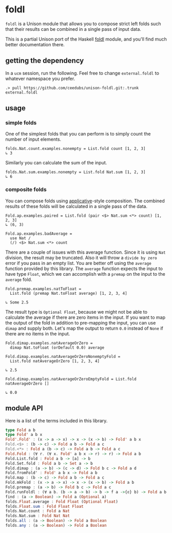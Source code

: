 # foldl

`foldl` is a Unison module that allows you to compose strict left folds such that
their results can be combined in a single pass of input data.

This is a partial Unison port of the Haskell [foldl](https://hackage.haskell.org/package/foldl-1.1.2)
module, and you'll find much better documentation there.

## getting the dependency

In a `ucm` session, run the following. Feel free to change `external.foldl` to whatever
namespace you prefer.

    .> pull https://github.com/ceedubs/unison-foldl.git:.trunk external.foldl

## usage

### simple folds

One of the simplest folds that you can perform is to simply count the number of
input elements.

    folds.Nat.count.examples.nonempty = List.fold count [1, 2, 3]
    ↳ 3

Similarly you can calculate the sum of the input.

    folds.Nat.sum.examples.nonempty = List.fold Nat.sum [1, 2, 3]
    ↳ 6

### composite folds

You can compose folds using [applicative](http://hackage.haskell.org/package/base-4.14.0.0/docs/Control-Applicative.html)-style
composition. The combined results of these folds will be calculated in a single
pass of the data.

    Fold.ap.examples.paired = List.fold (pair <$> Nat.sum <*> count) [1, 2, 3]
    ↳ (6, 3)


```
Fold.ap.examples.badAverage =
  use Nat /
  (/) <$> Nat.sum <*> count

```


There are a couple of issues with this average function. Since it is using `Nat`
division, the result may be truncated. Also it will throw a `divide by zero` error
if you pass in an empty list. You are better off using the `average` function provided
by this library. The `average` function expects the input to have type `Float`,
which we can accomplish with a `premap` on the input to the `average` fold.

```
Fold.premap.examples.natToFloat =
  List.fold (premap Nat.toFloat average) [1, 2, 3, 4]

↳ Some 2.5

```

The result type is `Optional Float`, because we might not be able to calculate the
average if there are zero items in the input. If you want to map the output of the
fold in addition to pre-mapping the input, you can use `dimap` and supply both.
Let's map the output to return `0.0` instead of `None` if there are no items in
the input.

```
Fold.dimap.examples.natAverageOrZero =
  dimap Nat.toFloat (orDefault 0.0) average

Fold.dimap.examples.natAverageOrZeroNonemptyFold =
  List.fold natAverageOrZero [1, 2, 3, 4]

↳ 2.5

Fold.dimap.examples.natAverageOrZeroEmptyFold = List.fold natAverageOrZero []

↳ 0.0

```

## module API

Here is a list of the terms included in this library.

```haskell
type Fold a b
type Fold' a b x
Fold'.Fold' : (x -> a -> x) -> x -> (x -> b) -> Fold' a b x
Fold.<$> : (b -> c) -> Fold a b -> Fold a c
Fold.<*> : Fold a (b -> c) -> Fold a b -> Fold a c
Fold.Fold : (∀ r. (∀ x. Fold' a b x -> r) -> r) -> Fold a b
Fold.List.fold : Fold a b -> [a] -> b
Fold.Set.fold : Fold a b -> Set a -> b
Fold.dimap : (a -> b) -> (c -> d) -> Fold b c -> Fold a d
Fold.fromFold' : Fold' a b x -> Fold a b
Fold.map : (b -> c) -> Fold a b -> Fold a c
Fold.mkFold : (x -> a -> x) -> x -> (x -> b) -> Fold a b
Fold.premap : (a -> b) -> Fold b c -> Fold a c
Fold.runFoldl : (∀ a b. (b -> a -> b) -> b -> f a ->{𝕖} b) -> Fold a b -> f a ->{𝕖} b
find : (a -> Boolean) -> Fold a (Optional a)
folds.Float.average : Fold Float (Optional Float)
folds.Float.sum : Fold Float Float
folds.Nat.count : Fold a Nat
folds.Nat.sum : Fold Nat Nat
folds.all : (a -> Boolean) -> Fold a Boolean
folds.any : (a -> Boolean) -> Fold a Boolean
```
